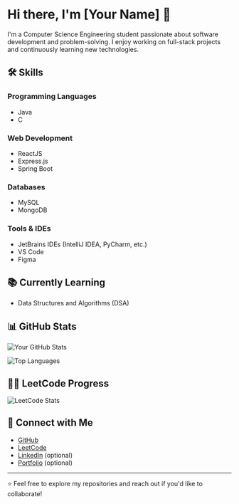 # Hi there, I'm [Your Name] 👋

I'm a Computer Science Engineering student passionate about software development and problem-solving. I enjoy working on full-stack projects and continuously learning new technologies.

## 🛠️ Skills

### Programming Languages
- Java
- C

### Web Development
- ReactJS
- Express.js
- Spring Boot

### Databases
- MySQL
- MongoDB

### Tools & IDEs
- JetBrains IDEs (IntelliJ IDEA, PyCharm, etc.)
- VS Code
- Figma

## 📚 Currently Learning
- Data Structures and Algorithms (DSA)

## 📊 GitHub Stats

![Your GitHub Stats](https://github-readme-stats.vercel.app/api?username=YOUR_GITHUB_USERNAME&show_icons=true&theme=radical)

![Top Languages](https://github-readme-stats.vercel.app/api/top-langs/?username=YOUR_GITHUB_USERNAME&layout=compact&theme=radical)

## 🧑‍💻 LeetCode Progress

![LeetCode Stats](https://leetcode.card.workers.dev/?username=YOUR_LEETCODE_USERNAME&theme=dark)

## 🔗 Connect with Me
- [GitHub](https://github.com/YOUR_GITHUB_USERNAME)
- [LeetCode](https://leetcode.com/YOUR_LEETCODE_USERNAME/)
- [LinkedIn](https://www.linkedin.com/in/YOUR_LINKEDIN_PROFILE/) (optional)
- [Portfolio](https://YOUR_PORTFOLIO_LINK) (optional)

---

⭐️ Feel free to explore my repositories and reach out if you'd like to collaborate!
